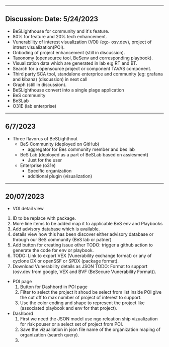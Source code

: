 -----
Discussion: Date: 5/24/2023
-----
- BeSLighthouse for community and it's feature.
- 80% for feature and 20% tech enhancement.
- Vunerability of interest visualization (VOI) (eg:- osv.dev), project of intrest visualization(POI).
- Onboding of project enhancement (still in discussion).
- Taxonomy (opensource tool, BeSenv and corresponding playbook).
- Visualization data which are generated in lab e:g RT and BT.
- Search for a opensource project or component TAVAS component.
- Third party SCA tool, standalone enterprice and community (eg: grafana and kibana) (discussion) in next call
- Graph (still in discussion).
- BeSLighthouse convert into a single plage application
- BeS community
- BeSLab
- O31E (lab enterprise)


----
6/7/2023
----

- Three flavorus of BeSLighthout
   - BeS Community (deployed on GitHub)
     - aggregator for Bes community member and bes lab
   - BeS Lab (deployed as a part of BeSLab based on assiesment)
     - Just for the user
   - Enterprise (o31e)
     - Specific organization
     - additional plugin (visualization)
       
---
20/07/2023
---
- VOI detail view
 1. ID to be replace with package.
 2. More line items to be added map it to applicable BeS env and Playbooks
 3. Add advisory database which is available.
 4. details view how this has been discover either advisory database or through our BeS community (BeS lab or patner)
 5. Add button for creating issue other TODO: trigger a github action to generate the code for env or playbook.
 6. TODO: Link to export VEX (Vunerability exchange format) or any of cyclone DX or openSSF or SPDX (package format).
 7. Download Vunerability details as JSON TODO: Format to support (osv.dev from google, VEX and BVF (BeSecure Vunerability Format)).
- POI page
  1. Button for Dashbord in POI page
  2. Filter to select the project it shoud be select from list inside POI give the cut off to max number of project of interest to support.
  3. Use the color coding and shape to represent the project like (associated playbook and env for that project).
- Dashbord
  1. First we need the JSON model use ngo releation ship vizualization for risk pouser or a select set of project from POI.
  2. Save the vizualiation in json file name of the organization maping of organization (search query).
  3. 

